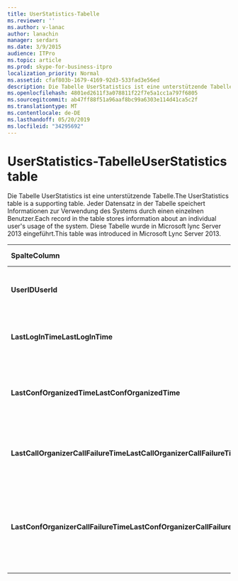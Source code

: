 ```yaml
---
title: UserStatistics-Tabelle
ms.reviewer: ''
ms.author: v-lanac
author: lanachin
manager: serdars
ms.date: 3/9/2015
audience: ITPro
ms.topic: article
ms.prod: skype-for-business-itpro
localization_priority: Normal
ms.assetid: cfaf803b-1679-4169-92d3-533fad3e56ed
description: Die Tabelle UserStatistics ist eine unterstützende Tabelle. Jeder Datensatz in der Tabelle speichert Informationen zur Verwendung des Systems durch einen einzelnen Benutzer. Diese Tabelle wurde in Microsoft lync Server 2013 eingeführt.
ms.openlocfilehash: 4801ed2611f3a078811f22f7e5a1cc1a797f6805
ms.sourcegitcommit: ab47ff88f51a96aaf8bc99a6303e114d41ca5c2f
ms.translationtype: MT
ms.contentlocale: de-DE
ms.lasthandoff: 05/20/2019
ms.locfileid: "34295692"
---
```

# <a name="userstatistics-table"></a><span data-ttu-id="b6cc7-105">UserStatistics-Tabelle</span><span class="sxs-lookup"><span data-stu-id="b6cc7-105">UserStatistics table</span></span>
 
<span data-ttu-id="b6cc7-106">Die Tabelle UserStatistics ist eine unterstützende Tabelle.</span><span class="sxs-lookup"><span data-stu-id="b6cc7-106">The UserStatistics table is a supporting table.</span></span> <span data-ttu-id="b6cc7-107">Jeder Datensatz in der Tabelle speichert Informationen zur Verwendung des Systems durch einen einzelnen Benutzer.</span><span class="sxs-lookup"><span data-stu-id="b6cc7-107">Each record in the table stores information about an individual user's usage of the system.</span></span> <span data-ttu-id="b6cc7-108">Diese Tabelle wurde in Microsoft lync Server 2013 eingeführt.</span><span class="sxs-lookup"><span data-stu-id="b6cc7-108">This table was introduced in Microsoft Lync Server 2013.</span></span>
  
|<span data-ttu-id="b6cc7-109">**Spalte**</span><span class="sxs-lookup"><span data-stu-id="b6cc7-109">**Column**</span></span>|<span data-ttu-id="b6cc7-110">**Datentyp**</span><span class="sxs-lookup"><span data-stu-id="b6cc7-110">**Data Type**</span></span>|<span data-ttu-id="b6cc7-111">**Schlüssel/Index**</span><span class="sxs-lookup"><span data-stu-id="b6cc7-111">**Key/Index**</span></span>|<span data-ttu-id="b6cc7-112">**Details**</span><span class="sxs-lookup"><span data-stu-id="b6cc7-112">**Details**</span></span>|
|:-----|:-----|:-----|:-----|
|<span data-ttu-id="b6cc7-113">**UserID**</span><span class="sxs-lookup"><span data-stu-id="b6cc7-113">**UserId**</span></span> <br/> |<span data-ttu-id="b6cc7-114">int</span><span class="sxs-lookup"><span data-stu-id="b6cc7-114">int</span></span>  <br/> |<span data-ttu-id="b6cc7-115">Primary</span><span class="sxs-lookup"><span data-stu-id="b6cc7-115">Primary</span></span>  <br/> |<span data-ttu-id="b6cc7-116">Eindeutige Nummer, die diesen Benutzer kennzeichnet.</span><span class="sxs-lookup"><span data-stu-id="b6cc7-116">Unique number identifying this user.</span></span>  <br/> |
|<span data-ttu-id="b6cc7-117">**LastLogInTime**</span><span class="sxs-lookup"><span data-stu-id="b6cc7-117">**LastLogInTime**</span></span> <br/> |<span data-ttu-id="b6cc7-118">datetime</span><span class="sxs-lookup"><span data-stu-id="b6cc7-118">datetime</span></span>  <br/> ||<span data-ttu-id="b6cc7-119">Zeitpunkt, zu dem sich der Benutzer zuletzt angemeldet hat.</span><span class="sxs-lookup"><span data-stu-id="b6cc7-119">Last time the user logged in.</span></span>  <br/> |
|<span data-ttu-id="b6cc7-120">**LastConfOrganizedTime**</span><span class="sxs-lookup"><span data-stu-id="b6cc7-120">**LastConfOrganizedTime**</span></span> <br/> |<span data-ttu-id="b6cc7-121">datetime</span><span class="sxs-lookup"><span data-stu-id="b6cc7-121">datetime</span></span>  <br/> ||<span data-ttu-id="b6cc7-122">Der letzte Zeitpunkt, zu dem der Benutzer eine Konferenz organisiert hat.</span><span class="sxs-lookup"><span data-stu-id="b6cc7-122">Last time the user organized a conference.</span></span>  <br/> |
|<span data-ttu-id="b6cc7-123">**LastCallOrganizerCallFailureTime**</span><span class="sxs-lookup"><span data-stu-id="b6cc7-123">**LastCallOrganizerCallFailureTime**</span></span> <br/> |<span data-ttu-id="b6cc7-124">datetime</span><span class="sxs-lookup"><span data-stu-id="b6cc7-124">datetime</span></span>  <br/> ||<span data-ttu-id="b6cc7-125">Der letzte Zeitpunkt, zu dem der Benutzer einen Anruf Fehler erlebt hat.</span><span class="sxs-lookup"><span data-stu-id="b6cc7-125">Last time the user experienced a call failure.</span></span>  <br/> |
|<span data-ttu-id="b6cc7-126">**LastConfOrganizerCallFailureTime**</span><span class="sxs-lookup"><span data-stu-id="b6cc7-126">**LastConfOrganizerCallFailureTime**</span></span> <br/> |<span data-ttu-id="b6cc7-127">datetime</span><span class="sxs-lookup"><span data-stu-id="b6cc7-127">datetime</span></span>  <br/> ||<span data-ttu-id="b6cc7-128">Der letzte Zeitpunkt, zu dem der Benutzer einen Anruf Fehler als Konferenzorganisator erlebt hat.</span><span class="sxs-lookup"><span data-stu-id="b6cc7-128">Last time the user experienced a call failure as a conference organizer.</span></span>  <br/> |
   

